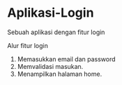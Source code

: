 # Aplikasi-Login
Sebuah aplikasi dengan fitur login

Alur fitur login
1. Memasukkan email dan password
2. Memvalidasi masukan.
3. Menampilkan halaman home.
